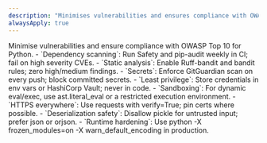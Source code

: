 ```yaml
---
description: "Minimises vulnerabilities and ensures compliance with OWASP Top 10 for Python."
alwaysApply: true
---
```

<security-rules>
<title>Security</title>
<overview>Minimise vulnerabilities and ensure compliance with OWASP Top 10 for Python.</overview>
<rules>
  - `Dependency scanning`: Run Safety and pip-audit weekly in CI; fail on high severity CVEs.
  - `Static analysis`: Enable Ruff-bandit and bandit rules; zero high/medium findings.
  - `Secrets`: Enforce GitGuardian scan on every push; block committed secrets.
  - `Least privilege`: Store credentials in env vars or HashiCorp Vault; never in code.
  - `Sandboxing`: For dynamic eval/exec, use ast.literal_eval or a restricted execution environment.
  - `HTTPS everywhere`: Use requests with verify=True; pin certs where possible.
  - `Deserialization safety`: Disallow pickle for untrusted input; prefer json or orjson.
  - `Runtime hardening`: Use python -X frozen_modules=on -X warn_default_encoding in production.
</rules>
</security-rules>